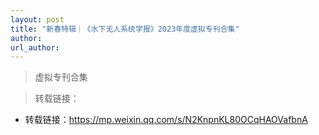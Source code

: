 ```yaml
---
layout: post
title: "新春特辑｜《水下无人系统学报》2023年度虚拟专刊合集"
author: 
url_author: 
---
```


> 虚拟专刊合集

> 转载链接：

- 转载链接：https://mp.weixin.qq.com/s/N2KnpnKL80OCqHAOVafbnA